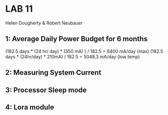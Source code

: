 # LAB 11
Helen Dougherty & Robert Neubauer

## 1: Average Daily Power Budget for 6 months
(182.5 days * (24 hr/ day) * (350 mA) ) / 182.5 = 8400 mA/day (max)
(182.5 days * (24hr/day) * 210mA) / 182.5 = 5048.3 mA/day (low temp)

## 2: Measuring System Current

## 3: Processor Sleep mode

## 4: Lora module
